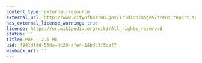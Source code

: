 ```yaml
---
content_type: external-resource
external_url: http://www.cityofboston.gov/TridionImages/trend_report_tcm1-1420.pdf
has_external_license_warning: true
license: https://en.wikipedia.org/wiki/All_rights_reserved
status: ''
title: PDF - 2.5 MB
uid: 4941df8d-55da-4c20-afe4-18bdc3f5daf7
wayback_url: ''
---
```


